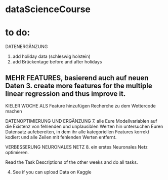 # dataScienceCourse

# to do: 


DATENERGÄNZUNG
1. add holiday data (schleswig holstein)
2. add Brückentage before and after holidays

MEHR FEATURES, basierend auch auf neuen Daten
3. create more features for the multiple linear regression and thus improve it. 
---
KIELER WOCHE ALS Feature hinzufügen
Recherche zu dem Wettercode machen

DATENOPTIMIERUNG UND ERGÄNZUNG 
7. alle Eure Modellvariablen auf die Existenz von fehlenden und unplausiblen Werten hin untersuchen 
Euren Datensatz aufebereiten, in dem ihr alle kategoriellen Features korrekt kodiert und alle Zeilen mit fehlenden Werten entfernt.

VERBESSERUNG NEURONALES NETZ
8. ein erstes Neuronales Netz optimieren.

Read the Task Descriptions of the other weeks and do all tasks. 

4. See if you can upload Data on Kaggle